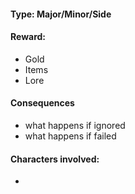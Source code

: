 #### Type: Major/Minor/Side
#### Reward: 
- Gold
- Items
- Lore

#### Consequences
- what happens if ignored
- what happens if failed

#### Characters involved: 
- 